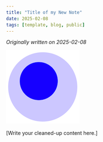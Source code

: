```yaml
---
title: "Title of my New Note"
date: 2025-02-08
tags: [template, blog, public]
---
```


*Originally written on 2025-02-08*

![All images go in the _posts/images folder.](images/foam-icon.png)

[Write your cleaned-up content here.]
